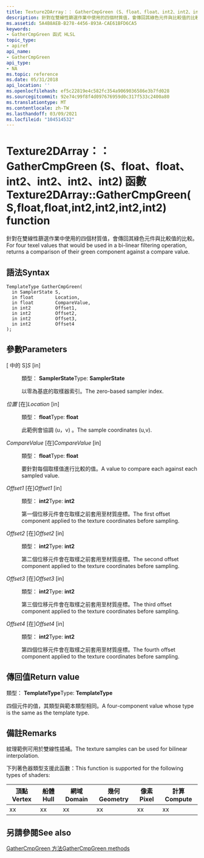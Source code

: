 ```yaml
---
title: Texture2DArray：： GatherCmpGreen (S、float、float、int2、int2、int2、int2) 函數
description: 針對在雙線性篩選作業中使用的四個材質值，會傳回其綠色元件與比較值的比較。 |Texture2DArray：： GatherCmpGreen (S、float、float、int2、int2、int2、int2) 函數
ms.assetid: 5A4B8AEB-B278-4456-893A-CAE61BFD6CA5
keywords:
- GatherCmpGreen 函式 HLSL
topic_type:
- apiref
api_name:
- GatherCmpGreen
api_type:
- NA
ms.topic: reference
ms.date: 05/31/2018
api_location: ''
ms.openlocfilehash: ef5c22819e4c582fc354a9069036586e3b7fd028
ms.sourcegitcommit: 92e74c99f8f4d097676959d0c317f533c2400a80
ms.translationtype: MT
ms.contentlocale: zh-TW
ms.lasthandoff: 03/09/2021
ms.locfileid: "104514532"
---
```

# <a name="texture2darraygathercmpgreensfloatfloatint2int2int2int2-function"></a><span data-ttu-id="d5dc0-105">Texture2DArray：： GatherCmpGreen (S、float、float、int2、int2、int2、int2) 函數</span><span class="sxs-lookup"><span data-stu-id="d5dc0-105">Texture2DArray::GatherCmpGreen(S,float,float,int2,int2,int2,int2) function</span></span>

<span data-ttu-id="d5dc0-106">針對在雙線性篩選作業中使用的四個材質值，會傳回其綠色元件與比較值的比較。</span><span class="sxs-lookup"><span data-stu-id="d5dc0-106">For four texel values that would be used in a bi-linear filtering operation, returns a comparison of their green component against a compare value.</span></span>

## <a name="syntax"></a><span data-ttu-id="d5dc0-107">語法</span><span class="sxs-lookup"><span data-stu-id="d5dc0-107">Syntax</span></span>


``` syntax
TemplateType GatherCmpGreen(
  in SamplerState S,
  in float        Location,
  in float        CompareValue,
  in int2         Offset1,
  in int2         Offset2,
  in int2         Offset3,
  in int2         Offset4
);
```



## <a name="parameters"></a><span data-ttu-id="d5dc0-108">參數</span><span class="sxs-lookup"><span data-stu-id="d5dc0-108">Parameters</span></span>

<dl> <dt>

<span data-ttu-id="d5dc0-109"> \[ 中的 S\]</span><span class="sxs-lookup"><span data-stu-id="d5dc0-109">*S* \[in\]</span></span>
</dt> <dd>

<span data-ttu-id="d5dc0-110">類型： **SamplerState**</span><span class="sxs-lookup"><span data-stu-id="d5dc0-110">Type: **SamplerState**</span></span>

<span data-ttu-id="d5dc0-111">以零為基底的取樣器索引。</span><span class="sxs-lookup"><span data-stu-id="d5dc0-111">The zero-based sampler index.</span></span>

</dd> <dt>

<span data-ttu-id="d5dc0-112">*位置* \[在\]</span><span class="sxs-lookup"><span data-stu-id="d5dc0-112">*Location* \[in\]</span></span>
</dt> <dd>

<span data-ttu-id="d5dc0-113">類型： **float**</span><span class="sxs-lookup"><span data-stu-id="d5dc0-113">Type: **float**</span></span>

<span data-ttu-id="d5dc0-114">此範例會協調 (u，v) 。</span><span class="sxs-lookup"><span data-stu-id="d5dc0-114">The sample coordinates (u,v).</span></span>

</dd> <dt>

<span data-ttu-id="d5dc0-115">*CompareValue* \[在\]</span><span class="sxs-lookup"><span data-stu-id="d5dc0-115">*CompareValue* \[in\]</span></span>
</dt> <dd>

<span data-ttu-id="d5dc0-116">類型： **float**</span><span class="sxs-lookup"><span data-stu-id="d5dc0-116">Type: **float**</span></span>

<span data-ttu-id="d5dc0-117">要針對每個取樣值進行比較的值。</span><span class="sxs-lookup"><span data-stu-id="d5dc0-117">A value to compare each against each sampled value.</span></span>

</dd> <dt>

<span data-ttu-id="d5dc0-118">*Offset1* \[在\]</span><span class="sxs-lookup"><span data-stu-id="d5dc0-118">*Offset1* \[in\]</span></span>
</dt> <dd>

<span data-ttu-id="d5dc0-119">類型： **int2**</span><span class="sxs-lookup"><span data-stu-id="d5dc0-119">Type: **int2**</span></span>

<span data-ttu-id="d5dc0-120">第一個位移元件會在取樣之前套用至材質座標。</span><span class="sxs-lookup"><span data-stu-id="d5dc0-120">The first offset component applied to the texture coordinates before sampling.</span></span>

</dd> <dt>

<span data-ttu-id="d5dc0-121">*Offset2* \[在\]</span><span class="sxs-lookup"><span data-stu-id="d5dc0-121">*Offset2* \[in\]</span></span>
</dt> <dd>

<span data-ttu-id="d5dc0-122">類型： **int2**</span><span class="sxs-lookup"><span data-stu-id="d5dc0-122">Type: **int2**</span></span>

<span data-ttu-id="d5dc0-123">第二個位移元件會在取樣之前套用至材質座標。</span><span class="sxs-lookup"><span data-stu-id="d5dc0-123">The second offset component applied to the texture coordinates before sampling.</span></span>

</dd> <dt>

<span data-ttu-id="d5dc0-124">*Offset3* \[在\]</span><span class="sxs-lookup"><span data-stu-id="d5dc0-124">*Offset3* \[in\]</span></span>
</dt> <dd>

<span data-ttu-id="d5dc0-125">類型： **int2**</span><span class="sxs-lookup"><span data-stu-id="d5dc0-125">Type: **int2**</span></span>

<span data-ttu-id="d5dc0-126">第三個位移元件會在取樣之前套用至材質座標。</span><span class="sxs-lookup"><span data-stu-id="d5dc0-126">The third offset component applied to the texture coordinates before sampling.</span></span>

</dd> <dt>

<span data-ttu-id="d5dc0-127">*Offset4* \[在\]</span><span class="sxs-lookup"><span data-stu-id="d5dc0-127">*Offset4* \[in\]</span></span>
</dt> <dd>

<span data-ttu-id="d5dc0-128">類型： **int2**</span><span class="sxs-lookup"><span data-stu-id="d5dc0-128">Type: **int2**</span></span>

<span data-ttu-id="d5dc0-129">第四個位移元件會在取樣之前套用至材質座標。</span><span class="sxs-lookup"><span data-stu-id="d5dc0-129">The fourth offset component applied to the texture coordinates before sampling.</span></span>

</dd> </dl>

## <a name="return-value"></a><span data-ttu-id="d5dc0-130">傳回值</span><span class="sxs-lookup"><span data-stu-id="d5dc0-130">Return value</span></span>

<span data-ttu-id="d5dc0-131">類型： **TemplateType**</span><span class="sxs-lookup"><span data-stu-id="d5dc0-131">Type: **TemplateType**</span></span>

<span data-ttu-id="d5dc0-132">四個元件的值，其類型與範本類型相同。</span><span class="sxs-lookup"><span data-stu-id="d5dc0-132">A four-component value whose type is the same as the template type.</span></span>

## <a name="remarks"></a><span data-ttu-id="d5dc0-133">備註</span><span class="sxs-lookup"><span data-stu-id="d5dc0-133">Remarks</span></span>

<span data-ttu-id="d5dc0-134">紋理範例可用於雙線性插補。</span><span class="sxs-lookup"><span data-stu-id="d5dc0-134">The texture samples can be used for bilinear interpolation.</span></span>

<span data-ttu-id="d5dc0-135">下列著色器類型支援此函數：</span><span class="sxs-lookup"><span data-stu-id="d5dc0-135">This function is supported for the following types of shaders:</span></span>



| <span data-ttu-id="d5dc0-136">頂點</span><span class="sxs-lookup"><span data-stu-id="d5dc0-136">Vertex</span></span> | <span data-ttu-id="d5dc0-137">船體</span><span class="sxs-lookup"><span data-stu-id="d5dc0-137">Hull</span></span> | <span data-ttu-id="d5dc0-138">網域</span><span class="sxs-lookup"><span data-stu-id="d5dc0-138">Domain</span></span> | <span data-ttu-id="d5dc0-139">幾何</span><span class="sxs-lookup"><span data-stu-id="d5dc0-139">Geometry</span></span> | <span data-ttu-id="d5dc0-140">像素</span><span class="sxs-lookup"><span data-stu-id="d5dc0-140">Pixel</span></span> | <span data-ttu-id="d5dc0-141">計算</span><span class="sxs-lookup"><span data-stu-id="d5dc0-141">Compute</span></span> |
|--------|------|--------|----------|-------|---------|
| <span data-ttu-id="d5dc0-142">x</span><span class="sxs-lookup"><span data-stu-id="d5dc0-142">x</span></span>      | <span data-ttu-id="d5dc0-143">x</span><span class="sxs-lookup"><span data-stu-id="d5dc0-143">x</span></span>    | <span data-ttu-id="d5dc0-144">x</span><span class="sxs-lookup"><span data-stu-id="d5dc0-144">x</span></span>      | <span data-ttu-id="d5dc0-145">x</span><span class="sxs-lookup"><span data-stu-id="d5dc0-145">x</span></span>        | <span data-ttu-id="d5dc0-146">x</span><span class="sxs-lookup"><span data-stu-id="d5dc0-146">x</span></span>     | <span data-ttu-id="d5dc0-147">x</span><span class="sxs-lookup"><span data-stu-id="d5dc0-147">x</span></span>       |



 

## <a name="see-also"></a><span data-ttu-id="d5dc0-148">另請參閱</span><span class="sxs-lookup"><span data-stu-id="d5dc0-148">See also</span></span>

<dl> <dt>

[<span data-ttu-id="d5dc0-149">GatherCmpGreen 方法</span><span class="sxs-lookup"><span data-stu-id="d5dc0-149">GatherCmpGreen methods</span></span>](texture2darray-gathercmpgreen.md)
</dt> </dl>

 

 




